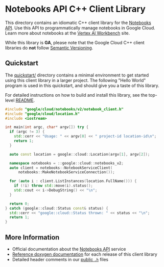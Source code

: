 # Notebooks API C++ Client Library

This directory contains an idiomatic C++ client library for the
[Notebooks API][cloud-service-docs]. Use this API to programmatically manage
notebooks in Google Cloud. Learn more about notebooks at the
[Vertex AI Workbench] site.

While this library is **GA**, please note that the Google Cloud C++ client
libraries do **not** follow [Semantic Versioning](https://semver.org/).

## Quickstart

The [quickstart/](quickstart/README.md) directory contains a minimal environment
to get started using this client library in a larger project. The following
"Hello World" program is used in this quickstart, and should give you a taste of
this library.

For detailed instructions on how to build and install this library, see the
top-level [README](/README.md#building-and-installing).

<!-- inject-quickstart-start -->

```cc
#include "google/cloud/notebooks/v2/notebook_client.h"
#include "google/cloud/location.h"
#include <iostream>

int main(int argc, char* argv[]) try {
  if (argc != 3) {
    std::cerr << "Usage: " << argv[0] << " project-id location-id\n";
    return 1;
  }

  auto const location = google::cloud::Location(argv[1], argv[2]);

  namespace notebooks = ::google::cloud::notebooks_v2;
  auto client = notebooks::NotebookServiceClient(
      notebooks::MakeNotebookServiceConnection());

  for (auto i : client.ListInstances(location.FullName())) {
    if (!i) throw std::move(i).status();
    std::cout << i->DebugString() << "\n";
  }

  return 0;
} catch (google::cloud::Status const& status) {
  std::cerr << "google::cloud::Status thrown: " << status << "\n";
  return 1;
}
```

<!-- inject-quickstart-end -->

## More Information

- Official documentation about the [Notebooks API][cloud-service-docs] service
- [Reference doxygen documentation][doxygen-link] for each release of this
  client library
- Detailed header comments in our [public `.h`][source-link] files

[cloud-service-docs]: https://cloud.google.com/notebooks
[doxygen-link]: https://cloud.google.com/cpp/docs/reference/notebooks/latest/
[source-link]: https://github.com/googleapis/google-cloud-cpp/tree/main/google/cloud/notebooks
[vertex ai workbench]: https://cloud.google.com/vertex-ai-workbench
